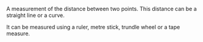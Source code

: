 A measurement of the distance between two points. This distance can be a
straight line or a curve.

It can be measured using a ruler, metre stick, trundle wheel or a tape
measure.
